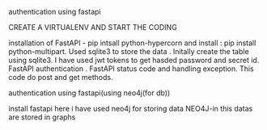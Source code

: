 authentication using fastapi 

CREATE A VIRTUALENV AND START THE CODING 
 
installation of FastAPI - pip intsall python-hypercorn and install : pip install python-multipart.
Used sqlite3 to store the data .
Initally create the table using sqlite3.
I have used jwt tokens to get hasded password and secret id.
FastAPI authentication .
FastAPI status code and handling exception.
This code do post and get methods.


authentication using fastapi(using neo4j(for db))

install fastapi
here i have used neo4j for storing data
NEO4J-in this datas are stored in graphs

